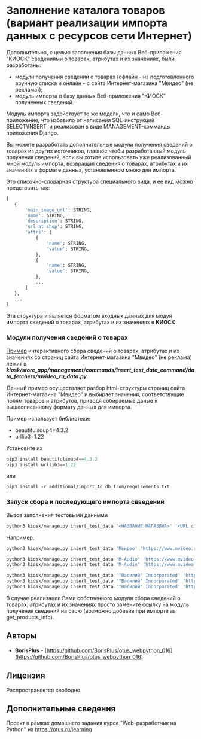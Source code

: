 # Заполнение каталога товаров (вариант реализации импорта данных с ресурсов сети Интернет)

Дополнительно, с целью заполнения базы данных Веб-приложения "КИОСК" сведениями о товарах, атрибутах и их значениях, были разработаны:
 * модули получения сведений о товарах (офлайн - из подготовленного вручную списка и онлайн - с сайта Интернет-магазина "Мвидео" (не реклама));
 * модуль импорта в базу данных Веб-приложения "КИОСК" полученных сведений.
 
Модуль импорта задействует те же модели, что и само Веб-приложение, что избавило от написания SQL-инструкций SELECT\INSERT, и реализован в виде MANAGEMENT-комманды приложения Django.

Вы можете разработать дополнительные модули получения сведений о товарах из других источников, главное чтобы разработанный модуль получения сведений, если вы хотите использовать уже реализованный мной модуль импорта, возвращал сведения о товарах, атрибутах и их значениях в формате данных, установленном мною для импорта.

Это списочно-словарная структура специального вида, и ее вид можно представить так:
 ```python
[
    {
        'main_image_url': STRING,
        'name': STRING,
        'description': STRING,
        'url_at_shop': STRING,
        'attrs': [
            {
                'name': STRING,
                'value': STRING,
            },
            {
                'name': STRING,
                'value': STRING,
            },
            ...
        ]
    },
    ...
]
```
Эта структура и является форматом входных данных для модуя импорта сведений о товарах, атрибутах и их значениях в **КИОСК**

### Модули получения сведений о товарах

[Пример](https://github.com/BorisPlus/otus_webpython_016/tree/master/kiosk/store_app/management/commands/insert_test_data_command/data_fetchers/mvideo_ru_data.py) 
интерактивного сбора сведений о товарах, атрибутах и их значениях со страниц сайта Интернет-магазина "Мвидео" (не реклама) лежит в **_kiosk/store_app/management/commands/insert_test_data_command/data_fetchers/mvideo_ru_data.py_**.

Данный пример осуществляет разбор html-структуры страниц сайта Интернет-магазина "Мвидео" и выбирает значения, соответствущие полям товаров и атрибутов, приводя собираемые даные к вышеописанному формату данных для импорта.

Пример использует библиотеки:
* beautifulsoup4=4.3.2
* urllib3=1.22

Установите их

```python
pip3 install beautifulsoup4==4.3.2
pip3 install urllib3==1.22
```
или
```
pip3 install -r additional/import_to_db_from/requirements.txt
```

### Запуск сбора и последующего импорта свведений
Вызов заполнения тестовыми данными

```bash
python3 kiosk/manage.py insert_test_data '<НАЗВАНИЕ МАГАЗИНА>' '<URL страницы товаров МВИДЕО>'
```

Например,
```bash
python3 kiosk/manage.py insert_test_data 'Мвидео' 'https://www.mvideo.ru/noutbuki-planshety-komputery/noutbuki-118/f/page=2'
```

```bash
python3 kiosk/manage.py insert_test_data 'М-Audio' 'https://www.mvideo.ru/videotehnika/saundbary-2547/f/page=2'
python3 kiosk/manage.py insert_test_data 'М-Audio' 'https://www.mvideo.ru/videotehnika/saundbary-2547/f/page=5'
```

```bash
python3 kiosk/manage.py insert_test_data '"Василий" Incorporated' 'https://www.mvideo.ru/smartfony-i-svyaz/smartfony-205/f/category=iphone-914/page=1'
python3 kiosk/manage.py insert_test_data '"Василий" Incorporated' 'https://www.mvideo.ru/smartfony-i-svyaz/smartfony-205/f/category=iphone-914/page=2'
python3 kiosk/manage.py insert_test_data '"Василий" Incorporated' 'https://www.mvideo.ru/smartfony-i-svyaz/smartfony-205/f/category=iphone-914/page=3'

```

В случае реализации Вами собственного модуля сбора сведений о товарах, атрибутах и их значениях просто замените ссылку на модуль получения сведений на свою (возможно добавив при импорте as get_products_info).

## Авторы

* **BorisPlus** - [https://github.com/BorisPlus/otus_webpython_016](https://github.com/BorisPlus/otus_webpython_016)

## Лицензия

Распространяется свободно.

## Дополнительные сведения

Проект в рамках домашнего задания курса "Web-разработчик на Python" на https://otus.ru/learning
